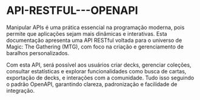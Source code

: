 # API-RESTFUL---OPENAPI

Manipular APIs é uma prática essencial na programação moderna, pois permite que aplicações sejam mais dinâmicas e interativas. Esta documentação apresenta uma API RESTful voltada para o universo de Magic: The Gathering (MTG), com foco na criação e gerenciamento de baralhos personalizados.

Com esta API, será possível aos usuários criar decks, gerenciar coleções, consultar estatísticas e explorar funcionalidades como busca de cartas, exportação de decks, e interações com a comunidade. Tudo isso seguindo o padrão OpenAPI, garantindo clareza, padronização e facilidade de integração.
